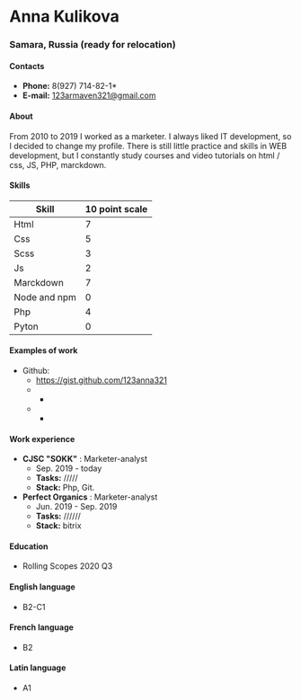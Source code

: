 # Anna Kulikova
  
### Samara, Russia (ready for relocation)
  
#### Contacts
* **Phone:** 8(927) 714-82-1*  
* **E-mail:** 123armaven321@gmail.com  
  
#### About  
From 2010 to 2019 I worked as a marketer.
I always liked IT development, so I decided to change my profile.
There is still little practice and skills in WEB development, but I constantly study courses and video tutorials on html / css, JS, PHP, marckdown.

#### Skills  

Skill  | 10 point scale
------------- | -------------
Html  | 7
Css  | 5
Scss  | 3
Js  | 2
Marckdown  | 7
Node and npm  | 0
Php  | 4
Pyton  | 0

#### Examples of work  
* Github:  
    * https://gist.github.com/123anna321
    * -
    * -


#### Work experience  
* **CJSC "SOKK"**  : Marketer-analyst
    * Sep. 2019 - today
    * **Tasks:** /////
    * **Stack:** Php, Git.
* **Perfect Organics**  : Marketer-analyst
    * Jun. 2019 - Sep. 2019
    * **Tasks:** ////// 
    * **Stack:** bitrix 


#### Education  
  * Rolling Scopes 2020 Q3  

#### English language  
 * B2-C1 
#### French language 
 * B2
#### Latin language 
 * A1